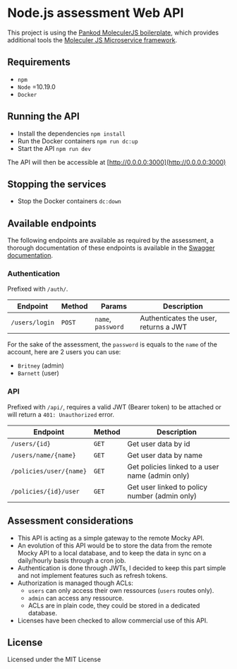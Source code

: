 # Node.js assessment Web API
This project is using the [Pankod MoleculerJS boilerplate](https://pankod.github.io/moleculerjs-boilerplate/), which provides additional tools the [Moleculer JS Microservice framework](https://moleculer.services/).

## Requirements
- `npm`
- `Node` =10.19.0
- `Docker`

## Running the API
- Install the dependencies `npm install`
- Run the Docker containers `npm run dc:up`
- Start the API `npm run dev`

The API will then be accessible at [http://0.0.0.0:3000](http://0.0.0.0:3000)

## Stopping the services
- Stop the Docker containers `dc:down`

## Available endpoints
The following endpoints are available as required by the assessment, a thorough documentation of these endpoints is available in the [Swagger documentation](http://0.0.0.0:3001).

### Authentication
Prefixed with `/auth/`.

| Endpoint | Method | Params | Description |
| --- | --- | --- | --- |
| `/users/login`|`POST`|`name`, `password` | Authenticates the user, returns a JWT |

For the sake of the assessment, the `password` is equals to the `name` of the account, here are 2 users you can use:
- `Britney` (admin)
- `Barnett` (user)

### API
Prefixed with `/api/`, requires a valid JWT (Bearer token) to be attached or will return a `401: Unauthorized` error.

| Endpoint | Method | Description |
| --- | --- | --- |
| `/users/{id}` | `GET` | Get user data by id |
| `/users/name/{name}` | `GET` | Get user data by name |
| `/policies/user/{name}` | `GET` | Get policies linked to a user name (admin only) |
| `/policies/{id}/user` | `GET` | Get user linked to policy number (admin only) |

## Assessment considerations
- This API is acting as a simple gateway to the remote Mocky API.
- An evolution of this API would be to store the data from the remote Mocky API to a local database, and to keep the data in sync on a daily/hourly basis through a cron job.
- Authentication is done through JWTs, I decided to keep this part simple and not implement features such as refresh tokens.
- Authorization is managed though ACLs:
  - `users` can only access their own ressources (`users` routes only).
  - `admin` can access any ressource.
  - ACLs are in plain code, they could be stored in a dedicated database.
- Licenses have been checked to allow commercial use of this API.

## License

Licensed under the MIT License
